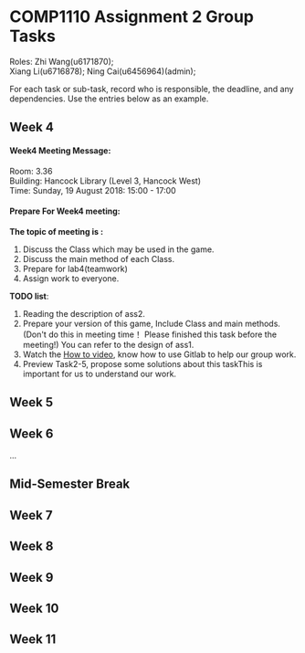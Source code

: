 # COMP1110 Assignment 2 Group Tasks
Roles:
Zhi Wang(u6171870);   
Xiang Li(u6716878);
Ning Cai(u6456964)(admin);

For each task or sub-task, record who is responsible, the deadline, and any dependencies.
Use the entries below as an example.

## Week 4

#### Week4 Meeting Message:

Room: 3.36   
Building: Hancock Library (Level 3, Hancock West)   
Time: Sunday, 19 August 2018: 15:00 - 17:00   

#### Prepare For Week4 meeting:
**The topic of  meeting is :**
1.  Discuss the Class which may be used in the game.
2.  Discuss the main method of each Class.
3.  Prepare for lab4(teamwork)
4.  Assign work to everyone.

**TODO list**:
1. Reading the description of ass2.
2. Prepare your version of this game, Include Class and main methods. (Don't do this in meeting time！ Please finished this task before the meeting!)  You can refer to the design of ass1.
3. Watch the [How to video](https://cs.anu.edu.au/courses/comp1110/help/mp4/gitexercise.mp4), know how to use Gitlab to help our group work.
4. Preview Task2-5, propose some solutions about this taskThis is important for us to understand our work.

## Week 5


## Week 6

...

## Mid-Semester Break

## Week 7

## Week 8

## Week 9

## Week 10

## Week 11
